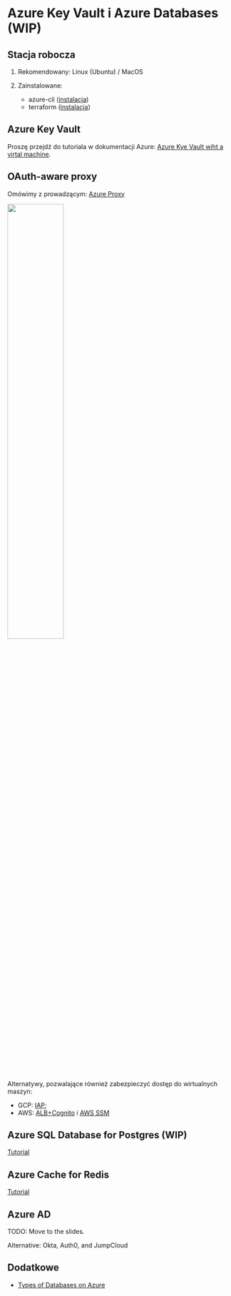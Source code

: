 # Azure Key Vault i Azure Databases (WIP)

## Stacja robocza

1. Rekomendowany: Linux (Ubuntu) / MacOS
2. Zainstalowane:

   - azure-cli ([instalacja](https://docs.microsoft.com/en-us/cli/azure/install-azure-cli))
   - terraform ([instalacja](https://learn.hashicorp.com/tutorials/terraform/install-cli))

## Azure Key Vault

Proszę przejdź do tutoriala w dokumentacji Azure: [Azure Kye Vault wiht a virtal machine](https://docs.microsoft.com/en-us/azure/key-vault/general/tutorial-python-virtual-machine?tabs=azure-cli).

## OAuth-aware proxy

Omówimy z prowadzącym: [Azure Proxy](https://docs.microsoft.com/en-us/azure/active-directory/app-proxy/application-proxy)

<img src="https://docs.microsoft.com/en-us/azure/active-directory/app-proxy/media/application-proxy/azureappproxxy.png" width="50%" />

Alternatywy, pozwalające również zabezpieczyć dostęp do wirtualnych maszyn:

- GCP: [IAP](https://cloud.google.com/iap); 
- AWS: [ALB+Cognito](https://docs.aws.amazon.com/elasticloadbalancing/latest/application/listener-authenticate-users.html) i [AWS SSM](https://docs.aws.amazon.com/systems-manager/latest/userguide/ssm-agent.html)

## Azure SQL Database for Postgres (WIP)

[Tutorial](https://docs.microsoft.com/en-us/azure/postgresql/quickstart-create-server-database-azure-cli)

<!-- ## Azure CosmosDB (WIP) -->

## Azure Cache for Redis

[Tutorial](https://docs.microsoft.com/en-us/azure/azure-cache-for-redis/cache-python-get-started)

## Azure AD

TODO: Move to the slides.

Alternative: Okta, Auth0, and JumpCloud

## Dodatkowe

- [Types of Databases on Azure](https://azure.microsoft.com/en-us/product-categories/databases/)
